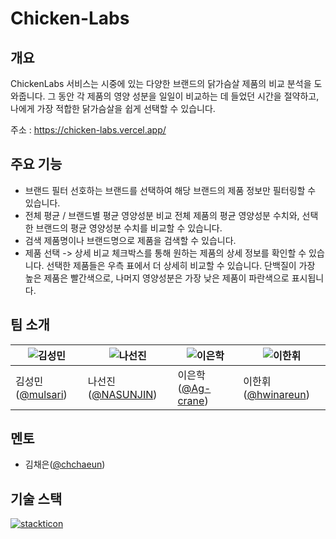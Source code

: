 # Chicken-Labs

## 개요
ChickenLabs 서비스는 시중에 있는 다양한 브랜드의 닭가슴살 제품의 비교 분석을 도와줍니다. 
그 동안 각 제품의 영양 성분을 일일이 비교하는 데 들었던 시간을 절약하고, 나에게 가장 적합한 닭가슴살을 쉽게 선택할 수 있습니다.

주소 : https://chicken-labs.vercel.app/

## 주요 기능
- 브랜드 필터
    선호하는 브랜드를 선택하여 해당 브랜드의 제품 정보만 필터링할 수 있습니다.
- 전체 평균 / 브랜드별 평균 영양성분 비교
    전체 제품의 평균 영양성분 수치와, 선택한 브랜드의 평균 영양성분 수치를 비교할 수 있습니다.
- 검색
    제품명이나 브랜드명으로 제품을 검색할 수 있습니다.
- 제품 선택 -> 상세 비교
    체크박스를 통해 원하는 제품의 상세 정보를 확인할 수 있습니다. 선택한 제품들은 우측 표에서 더 상세히 비교할 수 있습니다.
    단백질이 가장 높은 제품은 빨간색으로, 나머지 영양성분은 가장 낮은 제품이 파란색으로 표시됩니다.

## 팀 소개

| ![김성민](https://avatars.githubusercontent.com/u/166817089?v=4) | ![나선진](https://avatars.githubusercontent.com/u/74398946?v=4) |  ![이은학](https://avatars.githubusercontent.com/u/112919689?v=4) | ![이한휘](https://avatars.githubusercontent.com/u/165121326?v=4)|
|--------------------------------------------------------------------------------------------------------------|--------------------------------------------------------------|--------------------------------------------------------------------------------------------------------|---|
| 김성민([@mulsari](https://github.com/mulsari)) |나선진([@NASUNJIN](https://github.com/NASUNJIN))| 이은학([@Ag-crane](https://github.com/Ag-crane)) |이한휘([@hwinareun](https://github.com/hwinareun))|

## 멘토
- 김채은([@chchaeun](https://github.com/chchaeun))

## 기술 스택
[![stackticon](https://firebasestorage.googleapis.com/v0/b/stackticon-81399.appspot.com/o/images%2F1721863782268?alt=media&token=86643072-3f6b-44e9-a421-450ebd0217bf)](https://github.com/msdio/stackticon)

